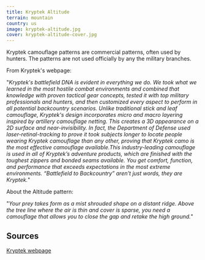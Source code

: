 ```yaml
---
title: Kryptek Altitude
terrain: mountain
country: us
image: kryptek-altitude.jpg
cover: kryptek-altitude-cover.jpg
---
```

Kryptek camouflage patterns are commercial patterns, often used by hunters. The patterns are not used officially by any the military branches.

From Kryptek's webpage:

"*Kryptek's battlefield DNA is evident in everything we do. We took what we learned in the most hostile combat environments and combined that knowledge with proven tactical gear concepts, tested it with top military professionals and hunters, and then customized every aspect to perform in all potential backcountry scenarios. Unlike traditional stick and leaf camouflage, Kryptek's design incorporates micro and macro layering inspired by artillery camouflage netting. This creates a 3D appearance on a 2D surface and near-invisibility. In fact, the Department of Defense used laser-retinal-tracking to prove it took subjects longer to locate people wearing Kryptek camouflage than any other, proving that Kryptek camo is the most effective camouflage available.This industry-leading camouflage is used in all of Kryptek’s adventure products, which are finished with the toughest zippers and bonded seams available. You get comfort, function, and performance that exceeds expectations in the most extreme environments. “Battlefield to Backcountry” aren’t just words, they are Kryptek.*"

About the Altitude pattern:

"*Your prey takes form as a mist shrouded shape on a distant ridge. Above the tree line where the air is thin and cover is sparse, you need a camouflage that allows you to close the gap and retake the high ground.*"

Sources
-------
[Kryptek webpage](https://kryptek.com/kryptek-camo-patterns)
